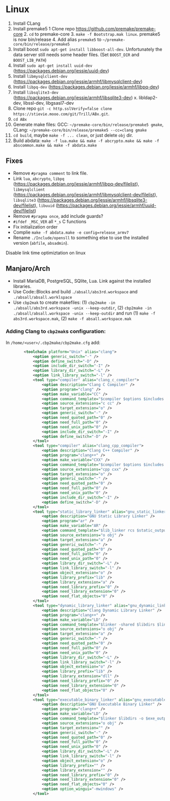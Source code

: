 # Linux

1. Install CLang
2. Install premake5
    1 Clone repo https://github.com/premake/premake-core
    2. `cd` to premake-core
    3. `make -f Bootstrap.mak linux`. premake5 is now bin/release
    4. Add alias `premake5` to `~/premake-core/bin/release/premake5`
3. Install boost `sudo apt-get install libboost-all-dev`. Unfortunately the data server still needs some header files. (Set `BOOST_DIR` and `BOOST_LIB_PATH`)
4. Install `sudo apt-get install uuid-dev` (https://packages.debian.org/jessie/uuid-dev)
5. Install `libmysqlclient-dev` (https://packages.debian.org/jessie/armhf/libmysqlclient-dev)
6. Install `libpq-dev` (https://packages.debian.org/jessie/armhf/libpq-dev)
7. Install `libsqlite3-dev` (https://packages.debian.org/jessie/armhf/libsqlite3-dev)
x. libldap2-dev, libssl-dev, libgsasl7-dev
8. Clone repo `git -c http.sslVerify=false clone https://stievie.mooo.com/git/Trill/ABx.git`.
9. `cd ABx`
10. Generate make files: GCC: `~/premake-core/bin/release/premake5 gmake`, CLang: `~/premake-core/bin/release/premake5 --cc=clang gmake`
11. `cd build`, maybe `make -f ... clean`, or just delete `obj` dir.
12. Build abdata: `make -f lua.make && make -f abcrypto.make && make -f abscommon.make && make -f abdata.make`

## Fixes

* Remove `#pragma comment` to link file.
* Link `lua`, `abcrypto`, `libpq` (https://packages.debian.org/jessie/armhf/libpq-dev/filelist),
`libmysqlclient` (https://packages.debian.org/jessie/armhf/libmysqlclient-dev/filelist),
`libsqlite3` (https://packages.debian.org/jessie/armhf/libsqlite3-dev/filelist),
`libuuid` (https://packages.debian.org/jessie/armhf/uuid-dev/filelist)
* Remove `#pragma once`, add include guards?
* `#ifdef _MSC_VER` all `*_s` C functions
* Fix initialization order
* Complie `make -f abdata.make -e config=release_armv7`
* Rename `./Include/opensll` to something else to use the installed version (`abfile`, `absadmin`).

Disable link time optimiztation on linux

## Manjaro/Arch

* Install MariaDB, PostgreSQL, SQlite, Lua. Link against the installed libraries.
* Use Code::Blocks and build `./absall/abs3rd.workspace` and `./absall/absall.worklspace`
* Use `cbp2mak` to create makefiles: (1) `cbp2make -in ./absall/abs3rd.workspace -unix --keep-outdir`,
(2) `cbp2make -in ./absall/absall.workspace -unix --keep-outdir` and run 
(1) `make -f abs3rd.workspace.mak`, (2) `make -f absall.workspace.mak`

### Adding Clang to `cbp2mak`s configuration:

In `/home/<user>/.cbp2make/cbp2make.cfg` add:

~~~xml
        <toolchain platform="Unix" alias="clang">
            <option generic_switch="-" />
            <option define_switch="-D" />
            <option include_dir_switch="-I" />
            <option library_dir_switch="-L" />
            <option link_library_switch="-l" />
            <tool type="compiler" alias="clang_c_compiler">
                <option description="Clang C Compiler" />
                <option program="clang" />
                <option make_variable="CC" />
                <option command_template="$compiler $options $includes -c $file -o $object" />
                <option source_extensions="c cc" />
                <option target_extension="o" />
                <option generic_switch="-" />
                <option need_quoted_path="0" />
                <option need_full_path="0" />
                <option need_unix_path="0" />
                <option include_dir_switch="-I" />
                <option define_switch="-D" />
            </tool>
            <tool type="compiler" alias="clang_cpp_compiler">
                <option description="Clang C++ Compiler" />
                <option program="clang++" />
                <option make_variable="CXX" />
                <option command_template="$compiler $options $includes -c $file -o $object" />
                <option source_extensions="cpp cxx" />
                <option target_extension="o" />
                <option generic_switch="-" />
                <option need_quoted_path="0" />
                <option need_full_path="0" />
                <option need_unix_path="0" />
                <option include_dir_switch="-I" />
                <option define_switch="-D" />
            </tool>
            <tool type="static_library_linker" alias="gnu_static_linker">
                <option description="GNU Static Library Linker" />
                <option program="ar" />
                <option make_variable="AR" />
                <option command_template="$lib_linker rcs $static_output $link_objects" />
                <option source_extensions="o obj" />
                <option target_extension="a" />
                <option generic_switch="-" />
                <option need_quoted_path="0" />
                <option need_full_path="0" />
                <option need_unix_path="0" />
                <option library_dir_switch="-L" />
                <option link_library_switch="-l" />
                <option object_extension="o" />
                <option library_prefix="lib" />
                <option library_extension="a" />
                <option need_library_prefix="0" />
                <option need_library_extension="0" />
                <option need_flat_objects="0" />
            </tool>
            <tool type="dynamic_library_linker" alias="gnu_dynamic_linker">
                <option description="Clang Dynamic Library Linker" />
                <option program="clang++" />
                <option make_variable="LD" />
                <option command_template="$linker -shared $libdirs $link_objects $link_resobjects -o $exe_output $link_options $libs" />
                <option source_extensions="o obj" />
                <option target_extension="a" />
                <option generic_switch="-" />
                <option need_quoted_path="0" />
                <option need_full_path="0" />
                <option need_unix_path="0" />
                <option library_dir_switch="-L" />
                <option link_library_switch="-l" />
                <option object_extension="o" />
                <option library_prefix="lib" />
                <option library_extension="dll" />
                <option need_library_prefix="0" />
                <option need_library_extension="0" />
                <option need_flat_objects="0" />
            </tool>
            <tool type="executable_binary_linker" alias="gnu_executable_linker">
                <option description="GNU Executable Binary Linker" />
                <option program="clang++" />
                <option make_variable="LD" />
                <option command_template="$linker $libdirs -o $exe_output $link_objects $link_resobjects $link_options $libs" />
                <option source_extensions="o obj" />
                <option target_extension="" />
                <option generic_switch="-" />
                <option need_quoted_path="0" />
                <option need_full_path="0" />
                <option need_unix_path="0" />
                <option library_dir_switch="-L" />
                <option link_library_switch="-l" />
                <option object_extension="o" />
                <option library_prefix="" />
                <option library_extension="" />
                <option need_library_prefix="0" />
                <option need_library_extension="0" />
                <option need_flat_objects="0" />
                <option option_wingui="-mwindows" />
            </tool>
~~~
